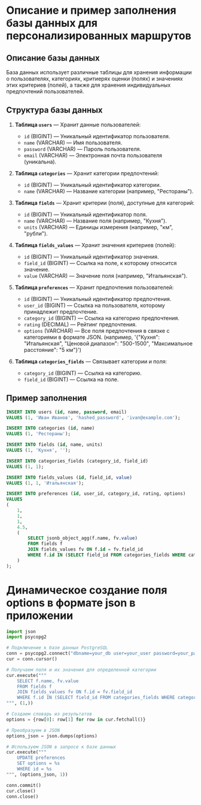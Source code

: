 # Описание и пример заполнения базы данных для персонализированных маршрутов


## Описание базы данных

База данных использует различные таблицы для хранения информации о пользователях, категориях, критиерях оценки (полях) и значениях этих критериев (полей), а также для хранения индивидуальных предпочтений пользователей.

## Структура базы данных

1. **Таблица `users`** — Хранит данные пользователей:
   - `id` (BIGINT) — Уникальный идентификатор пользователя.
   - `name` (VARCHAR) — Имя пользователя.
   - `password` (VARCHAR) — Пароль пользователя.
   - `email` (VARCHAR) — Электронная почта пользователя (уникальна).

2. **Таблица `categories`** — Хранит категории предпочтений:
   - `id` (BIGINT) — Уникальный идентификатор категории.
   - `name` (VARCHAR) — Название категории (например, "Рестораны").

3. **Таблица `fields`** — Хранит критерии (поля), доступные для категорий:
   - `id` (BIGINT) — Уникальный идентификатор поля.
   - `name` (VARCHAR) — Название поля (например, "Кухня").
   - `units` (VARCHAR) — Единицы измерения (например, "км", "рубли").

4. **Таблица `fields_values`** — Хранит значения критериев (полей):
   - `id` (BIGINT) — Уникальный идентификатор значения.
   - `field_id` (BIGINT) — Ссылка на поле, к которому относится значение.
   - `value` (VARCHAR) — Значение поля (например, "Итальянская").

5. **Таблица `preferences`** — Хранит предпочтения пользователей:
   - `id` (BIGINT) — Уникальный идентификатор предпочтения.
   - `user_id` (BIGINT) — Ссылка на пользователя, которому принадлежит предпочтение.
   - `category_id` (BIGINT) — Ссылка на категорию предпочтения.
   - `rating` (DECIMAL) — Рейтинг предпочтения.
   - `options` (VARCHAR) — Все поля предпочтения в связке с категориями в формате JSON. (например,
   '{"Кухня": "Итальянская", "Ценовой диапазон": "500-1500", "Максимальное расстояние": "5 км"}')

6. **Таблица `categories_fields`** — Связывает категории и поля:
   - `category_id` (BIGINT) — Ссылка на категорию.
   - `field_id` (BIGINT) — Ссылка на поле.

## Пример заполнения

```sql
INSERT INTO users (id, name, password, email)
VALUES (1, 'Иван Иванов', 'hashed_password', 'ivan@example.com');

INSERT INTO categories (id, name)
VALUES (1, 'Рестораны');

INSERT INTO fields (id, name, units)
VALUES (1, 'Кухня', '');

INSERT INTO categories_fields (category_id, field_id)
VALUES (1, 1);

INSERT INTO fields_values (id, field_id, value)
VALUES (1, 1, 'Итальянская');

INSERT INTO preferences (id, user_id, category_id, rating, options)
VALUES 
(
    1, 
    1, 
    1, 
    4.5, 
    (
        SELECT jsonb_object_agg(f.name, fv.value)
        FROM fields f
        JOIN fields_values fv ON f.id = fv.field_id
        WHERE f.id IN (SELECT field_id FROM categories_fields WHERE category_id = 1)
    )
);
```

# Динамическое создание поля options в формате json в приложении
```python
import json
import psycopg2

# Подключение к базе данных PostgreSQL
conn = psycopg2.connect("dbname=your_db user=your_user password=your_password")
cur = conn.cursor()

# Получаем поля и их значения для определенной категории
cur.execute("""
    SELECT f.name, fv.value
    FROM fields f
    JOIN fields_values fv ON f.id = fv.field_id
    WHERE f.id IN (SELECT field_id FROM categories_fields WHERE category_id = %s)
""", (1,))

# Создаем словарь из результатов
options = {row[0]: row[1] for row in cur.fetchall()}

# Преобразуем в JSON
options_json = json.dumps(options)

# Используем JSON в запросе к базе данных
cur.execute("""
    UPDATE preferences
    SET options = %s
    WHERE id = %s
""", (options_json, 1))

conn.commit()
cur.close()
conn.close()
